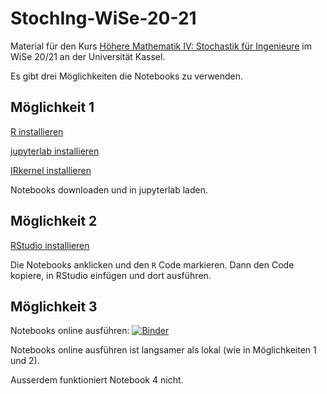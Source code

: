 # StochIng-WiSe-20-21

Material für den Kurs [Höhere Mathematik IV: Stochastik für Ingenieure](https://portal.uni-kassel.de/qisserver/rds?state=verpublish&status=init&vmfile=no&publishid=177662&moduleCall=webInfo&publishConfFile=webInfo&publishSubDir=veranstaltung) im WiSe 20/21 an der Universität Kassel.

Es gibt drei Möglichkeiten die Notebooks zu verwenden.


## Möglichkeit 1

[R installieren](https://www.r-project.org)

[jupyterlab installieren](https://jupyterlab.readthedocs.io/en/stable/getting_started/installation.html)

[IRkernel installieren](https://github.com/IRkernel/IRkernel)

Notebooks downloaden und in jupyterlab laden.


## Möglichkeit 2

[RStudio installieren](https://rstudio.com/products/rstudio/download/)

Die Notebooks anklicken und den `R` Code markieren. Dann den Code kopiere, in RStudio einfügen und dort ausführen.



## Möglichkeit 3

Notebooks online ausführen: [![Binder](http://mybinder.org/badge_logo.svg)](http://mybinder.org/v2/gh/PBrdng/StochIng-WiSe-20-21/main)

Notebooks online ausführen ist langsamer als lokal (wie in Möglichkeiten 1 und 2). 

Ausserdem funktioniert Notebook 4 nicht.